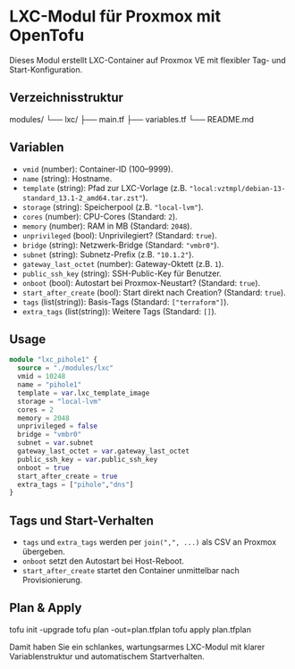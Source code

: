 # LXC-Modul für Proxmox mit OpenTofu

Dieses Modul erstellt LXC-Container auf Proxmox VE mit flexibler Tag- und Start-Konfiguration.

## Verzeichnisstruktur

modules/
└── lxc/
├── main.tf
├── variables.tf
└── README.md


## Variablen

- `vmid` (number): Container-ID (100–9999).
- `name` (string): Hostname.
- `template` (string): Pfad zur LXC-Vorlage (z.B. `"local:vztmpl/debian-13-standard_13.1-2_amd64.tar.zst"`).
- `storage` (string): Speicherpool (z.B. `"local-lvm"`).
- `cores` (number): CPU-Cores (Standard: `2`).
- `memory` (number): RAM in MB (Standard: `2048`).
- `unprivileged` (bool): Unprivilegiert? (Standard: `true`).
- `bridge` (string): Netzwerk-Bridge (Standard: `"vmbr0"`).
- `subnet` (string): Subnetz-Prefix (z.B. `"10.1.2"`).
- `gateway_last_octet` (number): Gateway-Oktett (z.B. `1`).
- `public_ssh_key` (string): SSH-Public-Key für Benutzer.
- `onboot` (bool): Autostart bei Proxmox-Neustart? (Standard: `true`).
- `start_after_create` (bool): Start direkt nach Creation? (Standard: `true`).
- `tags` (list(string)): Basis-Tags (Standard: `["terraform"]`).
- `extra_tags` (list(string)): Weitere Tags (Standard: `[]`).

## Usage

```tf
module "lxc_pihole1" {
  source = "./modules/lxc"
  vmid = 10248
  name = "pihole1"
  template = var.lxc_template_image
  storage = "local-lvm"
  cores = 2
  memory = 2048
  unprivileged = false
  bridge = "vmbr0"
  subnet = var.subnet
  gateway_last_octet = var.gateway_last_octet
  public_ssh_key = var.public_ssh_key
  onboot = true
  start_after_create = true
  extra_tags = ["pihole","dns"]
}
```

## Tags und Start-Verhalten

- `tags` und `extra_tags` werden per `join(",", ...)` als CSV an Proxmox übergeben.
- `onboot` setzt den Autostart bei Host-Reboot.
- `start_after_create` startet den Container unmittelbar nach Provisionierung.

## Plan & Apply

tofu init -upgrade
tofu plan -out=plan.tfplan
tofu apply plan.tfplan


Damit haben Sie ein schlankes, wartungsarmes LXC-Modul mit klarer Variablenstruktur und automatischem Startverhalten.
